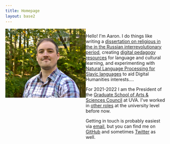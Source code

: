 ```yaml
---
title: Homepage 
layout: base2
---
```


<div style="display:flex">
    <div style="flex:50%">
    <img src="img/self300.png"></img>
    </div>
    <div style="flex:50%">
        <p>Hello! I'm Aaron. I do things like writing a <a href="/research">dissertation on religious in the in the Russian interrevolutionary period</a>, creating <a href="/pedagogy">digital pedagogy resources</a> for language and cultural learning, and experimenting with <a href="/research">Natural Language Processing for Slavic languages</a> to aid Digital Humanities interests....</p>
        <p>For 2021-2022 I am the President of the <a href="http://gradcouncil.com/">Graduate School of Arts & Sciences Council</a> at UVA. I've worked in <a href="/cv">other roles</a> at the university level before now.</p>
        <p>Getting in touch is probably easiest via <a href="mailto:amt3ad@virginia.edu">email</a>, but you can find me on <a href="https://github.com/amthomps1">GitHub</a> and sometimes <a href="https://twitter.com/kollektivminds">Twitter</a> as well.</p>
    </div>
</div>